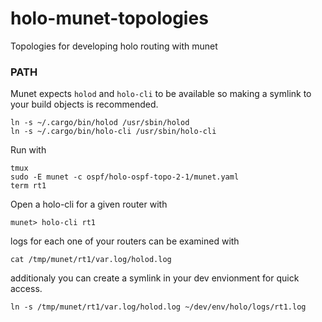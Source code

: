 # holo-munet-topologies
Topologies for developing holo routing with munet


### PATH
Munet expects `holod` and `holo-cli` to be available so making a symlink to your build objects is recommended.
```
ln -s ~/.cargo/bin/holod /usr/sbin/holod
ln -s ~/.cargo/bin/holo-cli /usr/sbin/holo-cli
```


Run with
```
tmux
sudo -E munet -c ospf/holo-ospf-topo-2-1/munet.yaml
term rt1
 ```

Open a holo-cli for a given router with
```
munet> holo-cli rt1
```

logs for each one of your routers can be examined with
```
cat /tmp/munet/rt1/var.log/holod.log
```

additionaly you can create a symlink in your dev envionment for quick access.
```
ln -s /tmp/munet/rt1/var.log/holod.log ~/dev/env/holo/logs/rt1.log
```